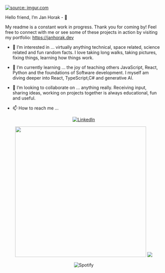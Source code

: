 <a href="https://imgur.com/26DOn41"><img src="https://i.imgur.com/26DOn41.png" title="source: imgur.com" /></a>

Hello friend, I’m Jan Horak - 👋

My readme is a constant work in progress. Thank you for coming by! 
Feel free to connect with me or see some of these projects in action by visiting my portfolio: https://janhorak.dev

- 👀 I’m interested in ...
      virtually anything technical, space related, science related and fun random facts.
      I love taking long walks, taking pictures, fixing things, learning how things work.
  
- 🌱 I’m currently learning ...
      the joy of teaching others JavaScript, React, Python and the foundations of Software development.
      I myself am diving deeper into React, TypeScript,C# and generative AI.

- 💞️ I’m looking to collaborate on ...
      anything really. Receiving input, sharing ideas, working on projects together is always educational, fun and useful. 
  
- 📫 How to reach me ...

<div align="center">
      

[![LinkedIn](https://img.shields.io/badge/linkedin-%230077B5.svg?style=for-the-badge&logo=linkedin&logoColor=white)](https://www.linkedin.com/in/jan-horak/)

      

<p float="left">
      
<a href="[https://https://github.com/anuraghazra/github-readme-stats]"><img src="https://jans-github-readme-stats.vercel.app/api?username=MrJanHorak&theme=radical&count_private=true" width=420px/></a>
<a href="[https://https://github.com/anuraghazra/github-readme-stats]"><img src="https://jans-github-readme-stats.vercel.app/api/top-langs/?username=MrJanHorak&theme=radical&count_private=true&layout=compact&hide=PLpgSQL" /></a>
      

</p>

![Spotify](https://showcurrentspotifysongongithubreadme.vercel.app/api/spotify)
</div>
<!---
MrJanHorak/MrJanHorak is a ✨ special ✨ repository because its `README.md` (this file) appears on your GitHub profile.
You can click the Preview link to take a look at your changes.
--->
